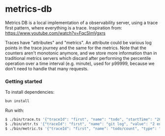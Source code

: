 # metrics-db

Metrics DB is a local implementation of a observability server, using a trace first pattern, where everything is a trace. Inspiration from: https://www.youtube.com/watch?v=FqcSImVgxrs

Traces have "attributes" and "metrics". An attribute could be various log points in the trace journey and the same for the metrics. Note that the counters aren't monotonic anymore, and we store more information than in traditional metrics servers which discard after performing the percentile operation over a time interval (e.g. minute), used for p99999, because we don't need to handle that many requests.

### Getting started

To install dependencies:

```sh
bun install
```

Run with:

```sh
$ ./bin/trace.ts '{"traceId": "first", "name": "todo", "startTime": "2024-01-06T20:57:58.015Z", "endTime": null }'
$ ./bin/attr.ts '{"traceId": "first", "name": "git log", "value": "2 entries" }'
$ ./bin/metric.ts '{"traceId": "first", "name": "todo/count", "type": "counter", "value": 2 }'
```
